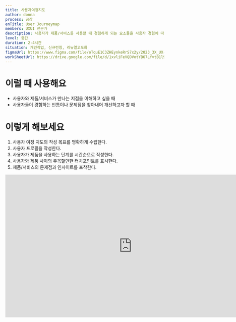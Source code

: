 ```yaml
---
title: 사용자여정지도
author: donna
process: 공감
enTitle: User Journeymap
members: UXUI 전문가
description: 사용자가 제품/서비스를 사용할 때 경험하게 되는 요소들을 사용자 경험에 따라 순차적으로 나열하여 만드는 지도
level: 중간
duration: 2-4시간
situation: 개인작업, 신규런칭, 리뉴얼고도화
figmaUrl: https://www.figma.com/file/oTquE1C3ZHEynkeRrS7x2y/2023_3X_UX-Card_WorkSheet_Ver.3?type=design&node-id=104-2737&mode=design&t=uMLYbDeXRC8639ZD-4
workSheetUrl: https://drive.google.com/file/d/1xvliFeVQDVotYB67LYvtB1l9oK5MCHQm/view?usp=sharing
---
```


<!-- 프로세스별 보기: 공감, 설계, 프로토타입, 테스트 -->
<!--UXUI 전문가, 팀 구성원, 사용자, 이해관계자, 누구나 -->
<!--level: 쉬움, 중간, 어려움-->
<!--개인작업, 신규런칭, 리뉴얼고도화-->

# 이럴 때 사용해요

- 사용자와 제품/서비스가 만나는 지점을 이해하고 싶을 때
- 사용자들이 경험하는 빈틈이나 문제점을 찾아내어 개선하고자 할 때

# 이렇게 해보세요

1. 사용자 여정 지도의 작성 목표를 명확하게 수립한다.
2. 사용자 프로필을 작성한다.
3. 사용자가 제품을 사용하는 단계를 시간순으로 작성한다.
4. 사용자와 제품 사이의 주목할만한 터치포인트를 표시한다.
5. 제품/서비스의 문제점과 인사이트를 포착한다.

<iframe style="border: 1px solid rgba(0, 0, 0, 0.1);" width="800" height="450" src="https://www.figma.com/embed?embed_host=share&url=https%3A%2F%2Fwww.figma.com%2Ffile%2FoTquE1C3ZHEynkeRrS7x2y%2F2023_3X_UX-Card_WorkSheet_Ver.3%3Ftype%3Ddesign%26node-id%3D104%253A4241%26mode%3Ddesign%26t%3DtGbsZ1SuS9WkfKu2-1" allowfullscreen></iframe>
